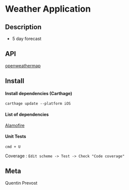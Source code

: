 #  Weather Application
## Description
- 5 day forecast
## API
[openweathermap](http://openweathermap.org/api)
## Install
#### Install dependencies (Carthage)
```
carthage update --platform iOS
```
#### List of dependencies

[Alamofire](https://github.com/Alamofire/Alamofire)

#### Unit Tests

```
cmd + U
```
Coverage : ``` Edit scheme -> Test -> Check "Code coverage" ```

## Meta

Quentin Prevost
